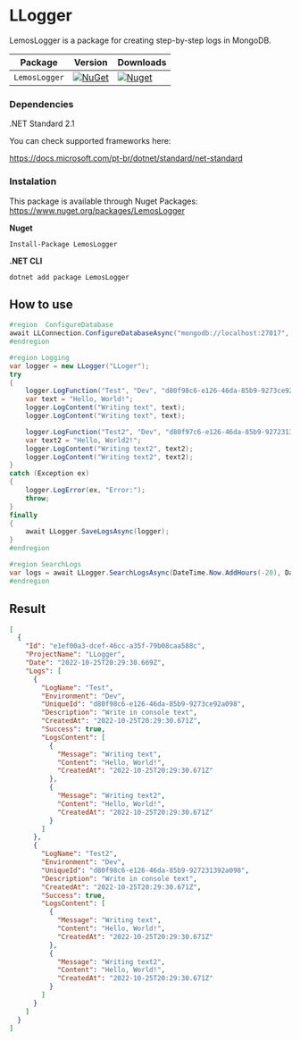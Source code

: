# LLogger

LemosLogger is a package for creating step-by-step logs in MongoDB.

| Package |  Version | Downloads |
| ------- | ----- | ----- |
| `LemosLogger` | [![NuGet](https://img.shields.io/nuget/v/LemosLogger.svg)](https://nuget.org/packages/LemosLogger) | [![Nuget](https://img.shields.io/nuget/dt/LemosLogger.svg)](https://nuget.org/packages/LemosLogger) |

### Dependencies
.NET Standard 2.1

You can check supported frameworks here:

https://docs.microsoft.com/pt-br/dotnet/standard/net-standard

### Instalation
This package is available through Nuget Packages: https://www.nuget.org/packages/LemosLogger

**Nuget**
```
Install-Package LemosLogger
```

**.NET CLI**
```
dotnet add package LemosLogger
```

## How to use
```csharp
#region  ConfigureDatabase
await LLConnection.ConfigureDatabaseAsync("mongodb://localhost:27017", "Sample");
#endregion

#region Logging
var logger = new LLogger("LLoger");
try
{
    logger.LogFunction("Test", "Dev", "d80f98c6-e126-46da-85b9-9273ce92a098", "Write in console text");
    var text = "Hello, World!";
    logger.LogContent("Writing text", text);
    logger.LogContent("Writing text", text);

    logger.LogFunction("Test2", "Dev", "d80f97c6-e126-46da-85b9-927231392a098", "Write in console text2");
    var text2 = "Hello, World2!";
    logger.LogContent("Writing text2", text2);
    logger.LogContent("Writing text2", text2);
}
catch (Exception ex)
{
    logger.LogError(ex, "Error:");
    throw;
}
finally
{
    await LLogger.SaveLogsAsync(logger);
}
#endregion

#region SearchLogs
var logs = await LLogger.SearchLogsAsync(DateTime.Now.AddHours(-20), DateTime.Now, projectName: "LLoger");
#endregion
```

## Result

```json
[
  {
    "Id": "e1ef00a3-dcef-46cc-a35f-79b08caa588c",
    "ProjectName": "LLogger",
    "Date": "2022-10-25T20:29:30.669Z",
    "Logs": [
      {
        "LogName": "Test",
        "Environment": "Dev",
        "UniqueId": "d80f98c6-e126-46da-85b9-9273ce92a098",
        "Description": "Write in console text",
        "CreatedAt": "2022-10-25T20:29:30.671Z",
        "Success": true,
        "LogsContent": [
          {
            "Message": "Writing text",
            "Content": "Hello, World!",
            "CreatedAt": "2022-10-25T20:29:30.671Z"
          },
          {
            "Message": "Writing text2",
            "Content": "Hello, World!",
            "CreatedAt": "2022-10-25T20:29:30.671Z"
          }
        ]
      },
      {
        "LogName": "Test2",
        "Environment": "Dev",
        "UniqueId": "d80f98c6-e126-46da-85b9-927231392a098",
        "Description": "Write in console text",
        "CreatedAt": "2022-10-25T20:29:30.671Z",
        "Success": true,
        "LogsContent": [
          {
            "Message": "Writing text",
            "Content": "Hello, World!",
            "CreatedAt": "2022-10-25T20:29:30.671Z"
          },
          {
            "Message": "Writing text2",
            "Content": "Hello, World!",
            "CreatedAt": "2022-10-25T20:29:30.671Z"
          }
        ]
      }
    ]
  }
]
```
